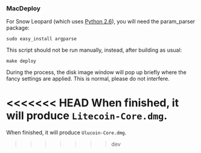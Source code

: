 ### MacDeploy ###

For Snow Leopard (which uses [Python 2.6](http://www.python.org/download/releases/2.6/)), you will need the param_parser package:
	
	sudo easy_install argparse

This script should not be run manually, instead, after building as usual:

	make deploy

During the process, the disk image window will pop up briefly where the fancy
settings are applied. This is normal, please do not interfere.

<<<<<<< HEAD
When finished, it will produce `Litecoin-Core.dmg`.
=======
When finished, it will produce `Ulucoin-Core.dmg`.
>>>>>>> dev

